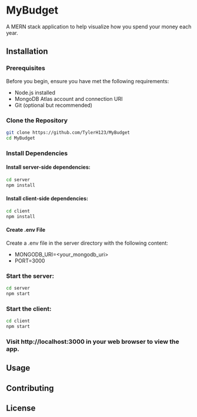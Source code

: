 # MyBudget

A MERN stack application to help visualize how you spend your money each year.

## Installation

### Prerequisites

Before you begin, ensure you have met the following requirements:

- Node.js installed
- MongoDB Atlas account and connection URI
- Git (optional but recommended)

### Clone the Repository

```bash
git clone https://github.com/TylerH123/MyBudget
cd MyBudget
```

### Install Dependencies

#### Install server-side dependencies:
```bash
cd server
npm install
```

#### Install client-side dependencies:
```bash
cd client
npm install
```

#### Create .env File

Create a .env file in the server directory with the following content:
- MONGODB_URI=<your_mongodb_uri>
- PORT=3000

### Start the server:
```bash
cd server
npm start
```

### Start the client:
```bash
cd client
npm start
```

### Visit http://localhost:3000 in your web browser to view the app.

## Usage

## Contributing

## License